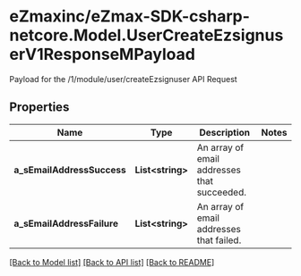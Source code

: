 # eZmaxinc/eZmax-SDK-csharp-netcore.Model.UserCreateEzsignuserV1ResponseMPayload
Payload for the /1/module/user/createEzsignuser API Request

## Properties

Name | Type | Description | Notes
------------ | ------------- | ------------- | -------------
**a_sEmailAddressSuccess** | **List&lt;string&gt;** | An array of email addresses that succeeded. | 
**a_sEmailAddressFailure** | **List&lt;string&gt;** | An array of email addresses that failed. | 

[[Back to Model list]](../README.md#documentation-for-models) [[Back to API list]](../README.md#documentation-for-api-endpoints) [[Back to README]](../README.md)

